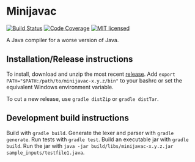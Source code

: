 # Minijavac

[![Build Status](https://img.shields.io/travis/aj-michael/minijavac.svg)](https://travis-ci.org/aj-michael/minijavac)
[![Code Coverage](https://img.shields.io/codecov/c/github/aj-michael/minijavac.svg)](https://codecov.io/github/aj-michael/minijavac)
[![MIT licensed](https://img.shields.io/badge/license-MIT-blue.svg)](https://raw.githubusercontent.com/aj-michael/minijavac/master/LICENSE)

A Java compiler for a worse version of Java.

## Installation/Release instructions

To install, download and unzip the most recent [release](https://github.com/aj-michael/minijavac/releases). Add `export PATH="$PATH:/path/to/minijavac-x.y.z/bin"` to your bashrc or set the equivalent Windows environment variable.

To cut a new release, use `gradle distZip` or `gradle distTar`.

## Development build instructions

Build with `gradle build`. Generate the lexer and parser with `gradle generate`. Run tests with `gradle test`. Build an executable jar with `gradle build`. Run the jar with `java -jar build/libs/minijavac-x.y.z.jar sample_inputs/testfile1.java`.
